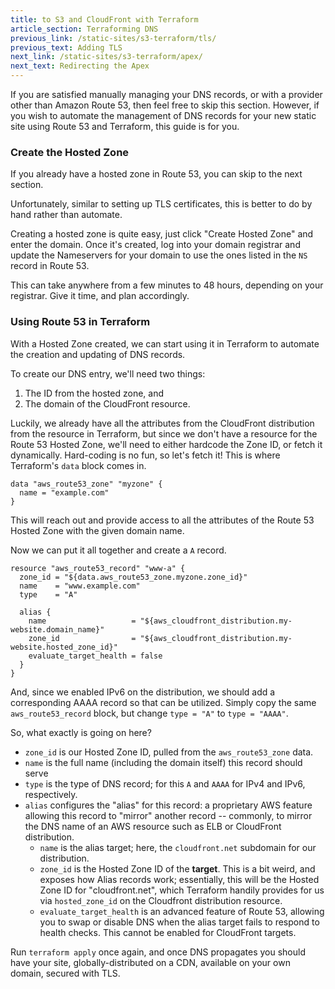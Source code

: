 ```yaml
---
title: to S3 and CloudFront with Terraform
article_section: Terraforming DNS
previous_link: /static-sites/s3-terraform/tls/
previous_text: Adding TLS
next_link: /static-sites/s3-terraform/apex/
next_text: Redirecting the Apex
---
```


If you are satisfied manually managing your DNS records, or with a provider
other than Amazon Route 53, then feel free to skip this section. However, if you
wish to automate the management of DNS records for your new static site using
Route 53 and Terraform, this guide is for you.

### Create the Hosted Zone

If you already have a hosted zone in Route 53, you can skip to the next section.

Unfortunately, similar to setting up TLS certificates, this is better to do by
hand rather than automate.

Creating a hosted zone is quite easy, just click "Create Hosted Zone" and enter
the domain. Once it's created, log into your domain registrar and update the
Nameservers for your domain to use the ones listed in the `NS` record in Route
53.

This can take anywhere from a few minutes to 48 hours, depending on your
registrar. Give it time, and plan accordingly.

### Using Route 53 in Terraform

With a Hosted Zone created, we can start using it in Terraform to automate the
creation and updating of DNS records.

To create our DNS entry, we'll need two things:

1. The ID from the hosted zone, and
2. The domain of the CloudFront resource.

Luckily, we already have all the attributes from the CloudFront distribution
from the resource in Terraform, but since we don't have a resource for the Route
53 Hosted Zone, we'll need to either hardcode the Zone ID, or fetch it
dynamically. Hard-coding is no fun, so let's fetch it! This is where Terraform's
`data` block comes in.

```hcl
data "aws_route53_zone" "myzone" {
  name = "example.com"
}
```

This will reach out and provide access to all the attributes of the Route 53
Hosted Zone with the given domain name.

Now we can put it all together and create a `A` record.

```hcl
resource "aws_route53_record" "www-a" {
  zone_id = "${data.aws_route53_zone.myzone.zone_id}"
  name    = "www.example.com"
  type    = "A"

  alias {
    name                   = "${aws_cloudfront_distribution.my-website.domain_name}"
    zone_id                = "${aws_cloudfront_distribution.my-website.hosted_zone_id}"
    evaluate_target_health = false
  }
}
```

And, since we enabled IPv6 on the distribution, we should add a corresponding
AAAA record so that can be utilized. Simply copy the same `aws_route53_record`
block, but change `type = "A"` to `type = "AAAA"`.

So, what exactly is going on here?

* `zone_id` is our Hosted Zone ID, pulled from the `aws_route53_zone` data.
* `name` is the full name (including the domain itself) this record should serve
* `type` is the type of DNS record; for this `A` and `AAAA` for IPv4 and IPv6,
  respectively.
* `alias` configures the "alias" for this record: a proprietary AWS feature
  allowing this record to "mirror" another record -- commonly, to mirror the DNS
  name of an AWS resource such as ELB or CloudFront distribution.
	* `name` is the alias target; here, the `cloudfront.net` subdomain for our
	  distribution.
	* `zone_id` is the Hosted Zone ID of the **target**. This is a bit weird,
	  and exposes how Alias records work; essentially, this will be the Hosted
	  Zone ID for "cloudfront.net", which Terraform handily provides for us via
	  `hosted_zone_id` on the Cloudfront distribution resource.
	* `evaluate_target_health` is an advanced feature of Route 53, allowing you
	  to swap or disable DNS when the alias target fails to respond to health
	  checks. This cannot be enabled for CloudFront targets.

Run `terraform apply` once again, and once DNS propagates you should have your
site, globally-distributed on a CDN, available on your own domain, secured with
TLS.
